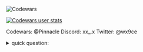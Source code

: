 ![Codewars](https://www.codewars.com/users/Pinnacle/badges/large)

[![Codewars user stats](https://github.r2v.ch/codewars?user=Pinnacle&top_languages=true&hide_clan=false&theme=gradient)](https://www.codewars.com/users/Pinnacle)

Codewars: @Pinnacle
Discord: xx_.x
Twitter: @wx9ce

<details><summary>quick question: </summary>Did I ASK?</details>
